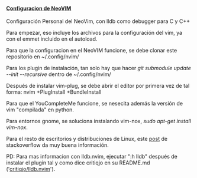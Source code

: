 <u>
    <h4>Configuracion de NeoVIM</h4>
</u>

Configuración Personal del NeoVim, con lldb como debugger para C y C++

Para empezar, eso incluye los archivos para la configuración del vim, ya con el emmet incluido en el autoload.

Para que la configuracion en el NeoVIM funcione, se debe clonar este repositorio en ~/.config/nvim/

Para los plugin de instalación, tan solo hay que hacer <i>git submodule update --init --recursive</i> dentro de ~/.config/nvim/

Después de instalar vim-plug, se debe abrir el editor por primera vez de tal forma: nvim +PlugInstall +BundleInstall

Para que el YouCompleteMe funcione, se nesecita además la versión de vim "compilada" en python.

Para entornos gnome, se soluciona instalando vim-nox, <i>sudo apt-get install vim-nox</i>.

Para el resto de escritorios y distribuciones de Linux, 
este <a href="http://stackoverflow.com/questions/20160902/how-to-solve-requires-python-2-x-support-in-linux-vim-and-it-have-python-2-6-6">post</a> 
de stackoverflow da muy buena información.

PD: Para mas informacion con lldb.nvim, ejecutar ":h lldb" después de instalar el plugin tal y como dice critiqjo en su README.md
('<a href="https://github.com/critiqjo/lldb.nvim">critiqjo/lldb.nvim</a>').
